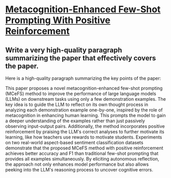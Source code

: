 # [Metacognition-Enhanced Few-Shot Prompting With Positive Reinforcement](https://arxiv.org/abs/2312.08642)

## Write a very high-quality paragraph summarizing the paper that effectively covers the paper.

 Here is a high-quality paragraph summarizing the key points of the paper:

This paper proposes a novel metacognition-enhanced few-shot prompting (MCeFS) method to improve the performance of large language models (LLMs) on downstream tasks using only a few demonstration examples. The key idea is to guide the LLM to reflect on its own thought process in analyzing each demonstration example one-by-one, inspired by the role of metacognition in enhancing human learning. This prompts the model to gain a deeper understanding of the examples rather than just passively observing input-output pairs. Additionally, the method incorporates positive reinforcement by praising the LLM's correct analyses to further motivate its learning, like how teachers use rewards to motivate students. Experiments on two real-world aspect-based sentiment classification datasets demonstrate that the proposed MCeFS method with positive reinforcement achieves better accuracy and F1 than traditional few-shot prompting that provides all examples simultaneously. By eliciting autonomous reflection, the approach not only enhances model performance but also allows peeking into the LLM's reasoning process to uncover cognitive errors.
